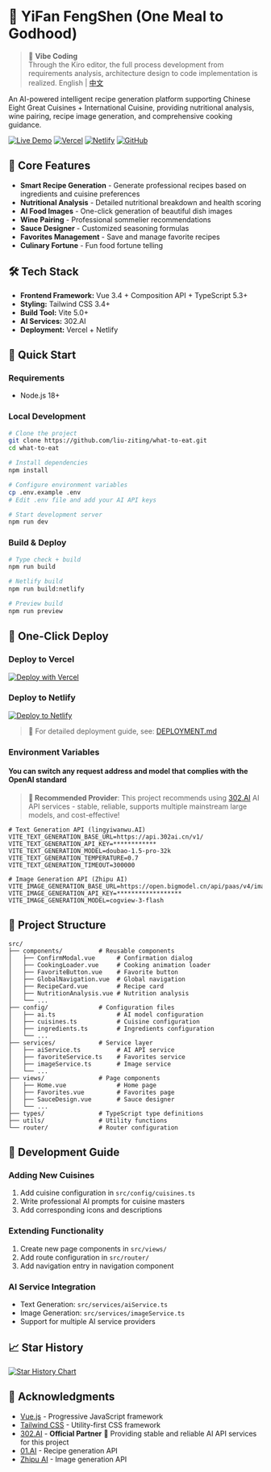 # 🍳 YiFan FengShen (One Meal to Godhood)

> 🚀 **Vibe Coding**  
> Through the Kiro editor, the full process development from requirements analysis, architecture design to code implementation is realized.
> English | [中文](./README.md)

An AI-powered intelligent recipe generation platform supporting Chinese Eight Great Cuisines + International Cuisine, providing nutritional analysis, wine pairing, recipe image generation, and comprehensive cooking guidance.

[![Live Demo](https://img.shields.io/badge/🌐_Live_Demo-YiFan_FengShen-yellow?style=for-the-badge)](https://eat.lz-t.top/)
[![Vercel](https://img.shields.io/badge/🚀_Vercel-yffs.vercel.app-black?style=for-the-badge&logo=vercel)](https://yffs.vercel.app/)
[![Netlify](https://img.shields.io/badge/🌐_Netlify-whattoeatai.netlify.app-00C7B7?style=for-the-badge&logo=netlify)](https://whattoeatai.netlify.app/)
[![GitHub](https://img.shields.io/badge/GitHub-liu--ziting/what--to--eat-black?style=for-the-badge&logo=github)](https://github.com/liu-ziting/what-to-eat)

## 🚀 Core Features

-   **Smart Recipe Generation** - Generate professional recipes based on ingredients and cuisine preferences
-   **Nutritional Analysis** - Detailed nutritional breakdown and health scoring
-   **AI Food Images** - One-click generation of beautiful dish images
-   **Wine Pairing** - Professional sommelier recommendations
-   **Sauce Designer** - Customized seasoning formulas
-   **Favorites Management** - Save and manage favorite recipes
-   **Culinary Fortune** - Fun food fortune telling

## 🛠️ Tech Stack

-   **Frontend Framework:** Vue 3.4 + Composition API + TypeScript 5.3+
-   **Styling:** Tailwind CSS 3.4+
-   **Build Tool:** Vite 5.0+
-   **AI Services:** 302.AI
-   **Deployment:** Vercel + Netlify

## 🚀 Quick Start

### Requirements

-   Node.js 18+

### Local Development

```bash
# Clone the project
git clone https://github.com/liu-ziting/what-to-eat.git
cd what-to-eat

# Install dependencies
npm install

# Configure environment variables
cp .env.example .env
# Edit .env file and add your AI API keys

# Start development server
npm run dev
```

### Build & Deploy

```bash
# Type check + build
npm run build

# Netlify build
npm run build:netlify

# Preview build
npm run preview
```

## 🚀 One-Click Deploy

### Deploy to Vercel

[![Deploy with Vercel](https://vercel.com/button)](https://vercel.com/new/clone?repository-url=https://github.com/liu-ziting/what-to-eat&env=VITE_TEXT_GENERATION_BASE_URL,VITE_TEXT_GENERATION_API_KEY,VITE_TEXT_GENERATION_MODEL,VITE_IMAGE_GENERATION_BASE_URL,VITE_IMAGE_GENERATION_API_KEY,VITE_IMAGE_GENERATION_MODEL&envDescription=AI%20API%20Configuration&envLink=https://github.com/liu-ziting/what-to-eat%23environment-variables)

### Deploy to Netlify

[![Deploy to Netlify](https://www.netlify.com/img/deploy/button.svg)](https://app.netlify.com/start/deploy?repository=https://github.com/liu-ziting/what-to-eat)

> 📖 For detailed deployment guide, see: [DEPLOYMENT.md](./DEPLOYMENT.md)

### Environment Variables

#### You can switch any request address and model that complies with the OpenAI standard

> **🚀 Recommended Provider**: This project recommends using [302.AI](https://share.302.AI/DymMSI) AI API services - stable, reliable, supports multiple mainstream large models, and cost-effective!

```env
# Text Generation API (lingyiwanwu.AI)
VITE_TEXT_GENERATION_BASE_URL=https://api.302ai.cn/v1/
VITE_TEXT_GENERATION_API_KEY=************
VITE_TEXT_GENERATION_MODEL=doubao-1.5-pro-32k
VITE_TEXT_GENERATION_TEMPERATURE=0.7
VITE_TEXT_GENERATION_TIMEOUT=300000

# Image Generation API (Zhipu AI)
VITE_IMAGE_GENERATION_BASE_URL=https://open.bigmodel.cn/api/paas/v4/images/generations
VITE_IMAGE_GENERATION_API_KEY=******************
VITE_IMAGE_GENERATION_MODEL=cogview-3-flash
```

## 📁 Project Structure

```
src/
├── components/          # Reusable components
│   ├── ConfirmModal.vue      # Confirmation dialog
│   ├── CookingLoader.vue     # Cooking animation loader
│   ├── FavoriteButton.vue    # Favorite button
│   ├── GlobalNavigation.vue  # Global navigation
│   ├── RecipeCard.vue        # Recipe card
│   ├── NutritionAnalysis.vue # Nutrition analysis
│   └── ...
├── config/              # Configuration files
│   ├── ai.ts                 # AI model configuration
│   ├── cuisines.ts           # Cuisine configuration
│   ├── ingredients.ts        # Ingredients configuration
│   └── ...
├── services/            # Service layer
│   ├── aiService.ts          # AI API service
│   ├── favoriteService.ts    # Favorites service
│   ├── imageService.ts       # Image service
│   └── ...
├── views/               # Page components
│   ├── Home.vue              # Home page
│   ├── Favorites.vue         # Favorites page
│   ├── SauceDesign.vue       # Sauce designer
│   └── ...
├── types/               # TypeScript type definitions
├── utils/               # Utility functions
└── router/              # Router configuration
```

## 🎯 Development Guide

### Adding New Cuisines

1. Add cuisine configuration in `src/config/cuisines.ts`
2. Write professional AI prompts for cuisine masters
3. Add corresponding icons and descriptions

### Extending Functionality

1. Create new page components in `src/views/`
2. Add route configuration in `src/router/`
3. Add navigation entry in navigation component

### AI Service Integration

-   Text Generation: `src/services/aiService.ts`
-   Image Generation: `src/services/imageService.ts`
-   Support for multiple AI service providers

## 📈 Star History

[![Star History Chart](https://api.star-history.com/svg?repos=liu-ziting/what-to-eat&type=Date)](https://www.star-history.com/#liu-ziting/what-to-eat&Date)

## 🙏 Acknowledgments

-   [Vue.js](https://vuejs.org/) - Progressive JavaScript framework
-   [Tailwind CSS](https://tailwindcss.com/) - Utility-first CSS framework
-   [302.AI](https://share.302.AI/DymMSI) - **Official Partner** 🚀 Providing stable and reliable AI API services for this project
-   [01.AI](https://www.lingyiwanwu.com/) - Recipe generation API
-   [Zhipu AI](https://open.bigmodel.cn/) - Image generation API
